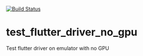 [![Build Status](https://travis-ci.org/mmcc007/test_flutter_driver_no_gpu.svg?branch=master)](https://travis-ci.org/mmcc007/test_flutter_driver_no_gpu)

# test_flutter_driver_no_gpu
Test flutter driver on emulator with no GPU
